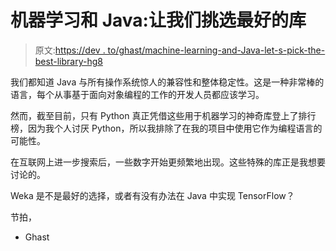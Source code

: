 # 机器学习和 Java:让我们挑选最好的库

> 原文:[https://dev . to/ghast/machine-learning-and-Java-let-s-pick-the-best-library-hg8](https://dev.to/ghast/machine-learning-and-java-let-s-pick-the-best-library-hg8)

我们都知道 Java 与所有操作系统惊人的兼容性和整体稳定性。这是一种非常棒的语言，每个从事基于面向对象编程的工作的开发人员都应该学习。

然而，截至目前，只有 Python 真正凭借这些用于机器学习的神奇库登上了排行榜，因为我个人讨厌 Python，所以我排除了在我的项目中使用它作为编程语言的可能性。

在互联网上进一步搜索后，一些数字开始更频繁地出现。这些特殊的库正是我想要讨论的。

Weka 是不是最好的选择，或者有没有办法在 Java 中实现 TensorFlow？

节拍，

*   Ghast
